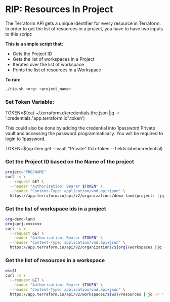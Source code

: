 # RIP: Resources In Project

The Terraform API gets a unique identifier for every resource in Terraform.  
In order to get the list of resources in a project, you have to have two inputs to this script: 

**This is a simple script that:**

* Gets the Project ID
* Gets the list of workspaces in a Project
* Iterates over the list of workspace
* Prints the list of resources in a Workspace 


**To run:** 

```bash
./rip.sh <org> <project_name>
```

### Set Token Variable: 

TOKEN=$(cat ~/.terraform.d/credentials.tfrc.json |jq -r '.credentials."app.terraform.io".token')

This could also be done by adding the credential into 1password Private vault and accessing the password programmatically.  You will be required to login to 1password. 

TOKEN=$(op item get --vault "Private" tfcb-token --fields label=credential)

### Get the Project ID based on the Name of the project
```bash
project="PROJNAME" 
curl -s \
  --request GET \
  --header "Authorization: Bearer $TOKEN" \
  --header "Content-Type: application/vnd.api+json" \
  https://app.terraform.io/api/v2/organizations/demo-land/projects |jq -r '.data[]|select(.type=="projects")' |jq -r '.attributes.name + " " + .id' |grep "^$project "|awk '{print $2}'
```

### Get the list of workspace ids in a project
```bash
org=demo-land
proj=prj-xxxxxxx
curl -s \
  --request GET \
  --header "Authorization: Bearer $TOKEN" \
  --header "Content-Type: application/vnd.api+json" \
  https://app.terraform.io/api/v2/organizations/${org}/workspaces |jq -r '.data[]|select(.type=="workspaces")'|jq -r '.|select(.relationships.project.data.id=='\"$proj\"')'|jq -r .id
```

### Get the list of resources in a workspace
```bash
ws=$1
curl -s \
  --request GET \
  --header "Authorization: Bearer $TOKEN" \
  --header "Content-Type: application/vnd.api+json" \
  https://app.terraform.io/api/v2/workspaces/${ws}/resources | jq -r '.data[]|select(.type=="resources")' |jq -r '.attributes.address +  " " + .id'|column -t
```

